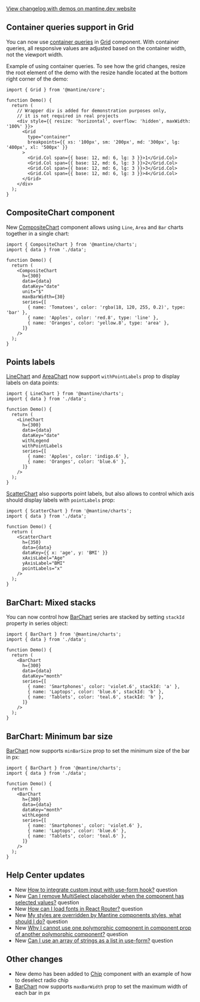 [View changelog with demos on mantine.dev website](https://mantine.dev/changelog/7-13-0)

## Container queries support in Grid

You can now use [container queries](https://developer.mozilla.org/en-US/docs/Web/CSS/CSS_containment/Container_queries)
in [Grid](https://mantine.dev/core/grid) component. With container queries, all responsive values
are adjusted based on the container width, not the viewport width.

Example of using container queries. To see how the grid changes, resize the root element
of the demo with the resize handle located at the bottom right corner of the demo:

```tsx
import { Grid } from '@mantine/core';

function Demo() {
  return (
    // Wrapper div is added for demonstration purposes only,
    // it is not required in real projects
    <div style={{ resize: 'horizontal', overflow: 'hidden', maxWidth: '100%' }}>
      <Grid
        type="container"
        breakpoints={{ xs: '100px', sm: '200px', md: '300px', lg: '400px', xl: '500px' }}
      >
        <Grid.Col span={{ base: 12, md: 6, lg: 3 }}>1</Grid.Col>
        <Grid.Col span={{ base: 12, md: 6, lg: 3 }}>2</Grid.Col>
        <Grid.Col span={{ base: 12, md: 6, lg: 3 }}>3</Grid.Col>
        <Grid.Col span={{ base: 12, md: 6, lg: 3 }}>4</Grid.Col>
      </Grid>
    </div>
  );
}
```

## CompositeChart component

New [CompositeChart](https://mantine.dev/charts/composite-chart) component allows using `Line`, `Area` and `Bar` charts together in a single chart:

```tsx
import { CompositeChart } from '@mantine/charts';
import { data } from './data';

function Demo() {
  return (
    <CompositeChart
      h={300}
      data={data}
      dataKey="date"
      unit="$"
      maxBarWidth={30}
      series={[
        { name: 'Tomatoes', color: 'rgba(18, 120, 255, 0.2)', type: 'bar' },
        { name: 'Apples', color: 'red.8', type: 'line' },
        { name: 'Oranges', color: 'yellow.8', type: 'area' },
      ]}
    />
  );
}
```

## Points labels

[LineChart](https://mantine.dev/charts/line-chart) and [AreaChart](https://mantine.dev/charts/area-chart) now support `withPointLabels` prop to display labels on data points:

```tsx
import { LineChart } from '@mantine/charts';
import { data } from './data';

function Demo() {
  return (
    <LineChart
      h={300}
      data={data}
      dataKey="date"
      withLegend
      withPointLabels
      series={[
        { name: 'Apples', color: 'indigo.6' },
        { name: 'Oranges', color: 'blue.6' },
      ]}
    />
  );
}
```

[ScatterChart](https://mantine.dev/charts/scatter-chart) also supports point labels, but also allows to control which axis should display labels with `pointLabels` prop:

```tsx
import { ScatterChart } from '@mantine/charts';
import { data } from './data';

function Demo() {
  return (
    <ScatterChart
      h={350}
      data={data}
      dataKey={{ x: 'age', y: 'BMI' }}
      xAxisLabel="Age"
      yAxisLabel="BMI"
      pointLabels="x"
    />
  );
}
```

## BarChart: Mixed stacks

You can now control how [BarChart](https://mantine.dev/charts/bar-chart) series are stacked by setting `stackId` property in series object:

```tsx
import { BarChart } from '@mantine/charts';
import { data } from './data';

function Demo() {
  return (
    <BarChart
      h={300}
      data={data}
      dataKey="month"
      series={[
        { name: 'Smartphones', color: 'violet.6', stackId: 'a' },
        { name: 'Laptops', color: 'blue.6', stackId: 'b' },
        { name: 'Tablets', color: 'teal.6', stackId: 'b' },
      ]}
    />
  );
}
```

## BarChart: Minimum bar size

[BarChart](https://mantine.dev/charts/bar-chart) now supports `minBarSize` prop to set the minimum size of the bar in px:

```tsx
import { BarChart } from '@mantine/charts';
import { data } from './data';

function Demo() {
  return (
    <BarChart
      h={300}
      data={data}
      dataKey="month"
      withLegend
      series={[
        { name: 'Smartphones', color: 'violet.6' },
        { name: 'Laptops', color: 'blue.6' },
        { name: 'Tablets', color: 'teal.6' },
      ]}
    />
  );
}
```

## Help Center updates

- New [How to integrate custom input with use-form hook?](https://help.mantine.dev/q/custom-input-use-form) question
- New [Can I remove MultiSelect placeholder when the component has selected values?](https://help.mantine.dev/q/multiselect-value-placeholder) question
- New [How can I load fonts in React Router?](https://help.mantine.dev/q/react-router-load-fonts) question
- New [My styles are overridden by Mantine components styles, what should I do?](https://help.mantine.dev/q/styles-order) question
- New [Why I cannot use one polymorphic component in component prop of another polymorphic component?](https://help.mantine.dev/q/polymorphic-in-polymorphic) question
- New [Can I use an array of strings as a list in use-form?](https://help.mantine.dev/q/list-of-strings-in-use-form) question

## Other changes

- New demo has been added to [Chip](https://mantine.dev/core/chip) component with an example of how to deselect radio chip
- [BarChart](https://mantine.dev/charts/bar-chart) now supports `maxBarWidth` prop to set the maximum width of each bar in px
